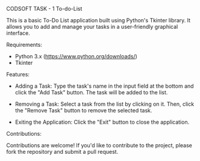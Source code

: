 
CODSOFT TASK - 1 To-do-List

This is a basic To-Do List application built using Python's Tkinter library. It allows you to add and manage your tasks in a user-friendly graphical interface.

Requirements:

- Python 3.x (https://www.python.org/downloads/)
- Tkinter

Features:

 - Adding a Task: Type the task's name in the input field at the bottom and click the "Add Task" button. The task will be added to the list.

 - Removing a Task: Select a task from the list by clicking on it. Then, click the "Remove Task" button to remove the selected task.

 - Exiting the Application: Click the "Exit" button to close the application.

Contributions:

Contributions are welcome! If you'd like to contribute to the project, please fork the repository and submit a pull request.
